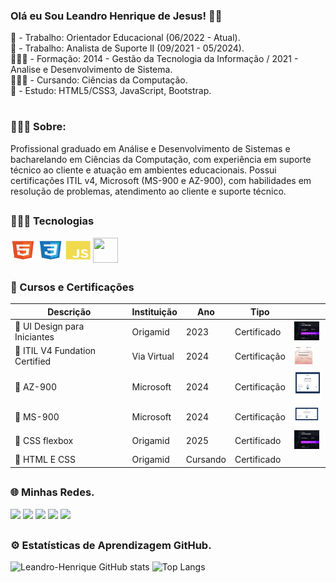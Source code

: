 ### Olá eu Sou Leandro Henrique de Jesus! 👋🏽

<div>
💼 - Trabalho: Orientador Educacional (06/2022 - Atual).<br>
💼 - Trabalho: Analista de Suporte II (09/2021 - 05/2024).<br>
👨🏽‍🎓 - Formação: 2014 - Gestão da Tecnologia da Informação / 2021 - Analise e Desenvolvimento de Sistema.</br>
👨🏽‍🎓 - Cursando: Ciências da Computação.</br>
🎒 - Estudo: HTML5/CSS3, JavaScript, Bootstrap.
</div>

#

### 🧑🏽‍💻 Sobre:
<div>
<p>Profissional graduado em Análise e Desenvolvimento de Sistemas e bacharelando em Ciências da Computação, com experiência em suporte técnico ao cliente e atuação em ambientes educacionais. 
Possui certificações ITIL v4, Microsoft (MS-900 e AZ-900), com habilidades em resolução de problemas, atendimento ao cliente e suporte técnico.
</div>

## 

### 👨🏽‍💻 Tecnologias  

<div>
<img align="center" alt="" height="30" width="40" src="https://raw.githubusercontent.com/devicons/devicon/master/icons/html5/html5-original.svg">
<img align="center" alt="" height="30" width="40" src="https://raw.githubusercontent.com/devicons/devicon/master/icons/css3/css3-original.svg">
<img align="center" alt="" height="30" width="40" src="https://raw.githubusercontent.com/devicons/devicon/master/icons/javascript/javascript-plain.svg">
<img align="center" alt="" height="40" width="40" src="https://cdn.jsdelivr.net/gh/devicons/devicon/icons/bootstrap/bootstrap-original.svg">
</div>

##

### 📘 Cursos e Certificações

Descrição   | Instituição   | Ano | Tipo | |
--------- | --------- | ------ | ------ | ------
🏅 UI Design para Iniciantes | Origamid | 2023 | Certificado | <img src="UI Design.png" height="30" width="40" alt="UI Design"> |
🏅 ITIL V4 Fundation Certified | Via Virtual | 2024 | Certificação | <img src="itil.png" height="30" width="30" alt="Itil"> |
🏅 AZ-900 | Microsoft | 2024 | Certificação | <img src="AZ-900 certificação.png" height="50" width="50" alt="AZ900"> |
🏅 MS-900 | Microsoft | 2024 | Certificação | <img src="MS-900 certificação.png" height="30" width="40" alt="MS900"> |
🏅 CSS flexbox | Origamid | 2025 | Certificado | <img src="flexbox.png" height="30" width="40" alt="CSS flexbox"> |
🏅 HTML E CSS | Origamid | Cursando | Certificado |

##

### 🌐 Minhas Redes.
<div>
<a href= "mailto:leandrohjesus@gmail.com" target="_blank"><img src="https://img.shields.io/badge/-Gmail-%23333?style=for-the-badge&logo=gmail&logoColor=white" target="_blank"></a>
<a href= "mailto:leandrohjesus@hotmail.com" target="_blank"><img src= "https://img.shields.io/badge/Microsoft_Outlook-0078D4?style=for-the-badge&logo=microsoft-outlook&logoColor=white" target="_blank"></a>
<a href="https://www.linkedin.com/in/leandrohjesus" target="_blank"><img src="https://img.shields.io/badge/-LinkedIn-%230077B5?style=for-the-badge&logo=linkedin&logoColor=white" target="_blank"></a>
<a href="https://www.facebook.com/leandrohenriquedejesus" target="_blank"><img src="https://img.shields.io/badge/Facebook-1877F2?style=for-the-badge&logo=facebook&logoColor=white"></a>
<a href="https://www.udemy.com/" target="_blank"><img src="https://img.shields.io/badge/Udemy-EC5252?style=for-the-badge&logo=Udemy&logoColor=white"></a>
</div>

##

### ⚙️ Estatísticas de Aprendizagem GitHub.

![Leandro-Henrique GitHub stats](https://github-readme-stats.vercel.app/api?username=LeandroHenriquedeJesus&show_icons=true&theme=dracula)
![Top Langs](https://github-readme-stats.vercel.app/api/top-langs/?username=LeandroHenriquedeJesus&layout=compact)

##
